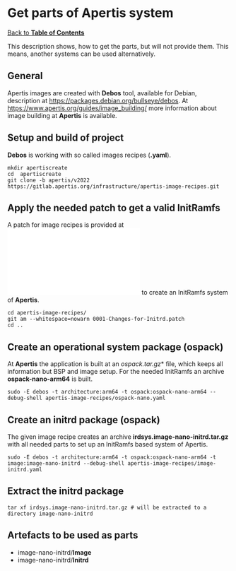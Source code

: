 # Get parts of Apertis system

[Back to **Table of Contents**](contents.md)

This description shows, how to get the parts, but will not provide them. This means, another systems can be used alternatively.

## General
Apertis images are created with **Debos** tool, available for Debian, description at <https://packages.debian.org/bullseye/debos>.
At <https://www.apertis.org/guides/image_building/> more information about image building at **Apertis** is available.

## Setup and build of project

**Debos** is working with so called images recipes (**.yaml**). 

    mkdir apertiscreate
    cd  apertiscreate
    git clone -b apertis/v2022 https://gitlab.apertis.org/infrastructure/apertis-image-recipes.git

## Apply the needed patch to get a valid InitRamfs
A patch for image recipes is provided at ![0001-Changes-for-Initrd.patch](./configs/0001-Changes-for-Initrd.patch) to create an InitRamfs system of **Apertis**.

    cd apertis-image-recipes/
    git am --whitespace=nowarn 0001-Changes-for-Initrd.patch
    cd ..

## Create an operational system package (ospack)
At **Apertis** the application is built at an **ospack*.tar.gz** file, which keeps all information but BSP and image setup. For the needed InitRamfs an archive **ospack-nano-arm64** is built.

    sudo -E debos -t architecture:arm64 -t ospack:ospack-nano-arm64 --debug-shell apertis-image-recipes/ospack-nano.yaml

## Create an initrd package (ospack)
The given image recipe creates an archive **irdsys.image-nano-initrd.tar.gz** with all needed parts to set up an InitRamfs based system of Apertis.

    sudo -E debos -t architecture:arm64 -t ospack:ospack-nano-arm64 -t image:image-nano-initrd --debug-shell apertis-image-recipes/image-initrd.yaml


## Extract the initrd package

    tar xf irdsys.image-nano-initrd.tar.gz # will be extracted to a directory image-nano-initrd

##  <a name="artefacts"></a>Artefacts to be used as parts

  * image-nano-initrd/**Image**
  * image-nano-initrd/**Initrd**




